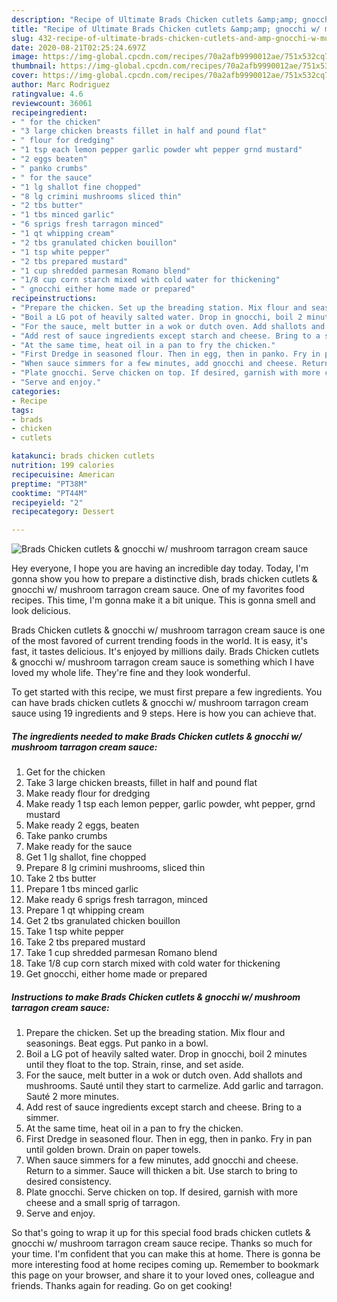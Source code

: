 ```yaml
---
description: "Recipe of Ultimate Brads Chicken cutlets &amp;amp; gnocchi w/ mushroom tarragon cream sauce"
title: "Recipe of Ultimate Brads Chicken cutlets &amp;amp; gnocchi w/ mushroom tarragon cream sauce"
slug: 432-recipe-of-ultimate-brads-chicken-cutlets-and-amp-gnocchi-w-mushroom-tarragon-cream-sauce
date: 2020-08-21T02:25:24.697Z
image: https://img-global.cpcdn.com/recipes/70a2afb9990012ae/751x532cq70/brads-chicken-cutlets-gnocchi-w-mushroom-tarragon-cream-sauce-recipe-main-photo.jpg
thumbnail: https://img-global.cpcdn.com/recipes/70a2afb9990012ae/751x532cq70/brads-chicken-cutlets-gnocchi-w-mushroom-tarragon-cream-sauce-recipe-main-photo.jpg
cover: https://img-global.cpcdn.com/recipes/70a2afb9990012ae/751x532cq70/brads-chicken-cutlets-gnocchi-w-mushroom-tarragon-cream-sauce-recipe-main-photo.jpg
author: Marc Rodriguez
ratingvalue: 4.6
reviewcount: 36061
recipeingredient:
- " for the chicken"
- "3 large chicken breasts fillet in half and pound flat"
- " flour for dredging"
- "1 tsp each lemon pepper garlic powder wht pepper grnd mustard"
- "2 eggs beaten"
- " panko crumbs"
- " for the sauce"
- "1 lg shallot fine chopped"
- "8 lg crimini mushrooms sliced thin"
- "2 tbs butter"
- "1 tbs minced garlic"
- "6 sprigs fresh tarragon minced"
- "1 qt whipping cream"
- "2 tbs granulated chicken bouillon"
- "1 tsp white pepper"
- "2 tbs prepared mustard"
- "1 cup shredded parmesan Romano blend"
- "1/8 cup corn starch mixed with cold water for thickening"
- " gnocchi either home made or prepared"
recipeinstructions:
- "Prepare the chicken. Set up the breading station. Mix flour and seasonings. Beat eggs. Put panko in a bowl."
- "Boil a LG pot of heavily salted water. Drop in gnocchi, boil 2 minutes until they float to the top. Strain, rinse, and set aside."
- "For the sauce, melt butter in a wok or dutch oven. Add shallots and mushrooms. Sauté until they start to carmelize. Add garlic and tarragon. Sauté 2 more minutes."
- "Add rest of sauce ingredients except starch and cheese. Bring to a simmer."
- "At the same time, heat oil in a pan to fry the chicken."
- "First Dredge in seasoned flour. Then in egg, then in panko. Fry in pan until golden brown. Drain on paper towels."
- "When sauce simmers for a few minutes, add gnocchi and cheese. Return to a simmer. Sauce will thicken a bit. Use starch to bring to desired consistency."
- "Plate gnocchi. Serve chicken on top. If desired, garnish with more cheese and a small sprig of tarragon."
- "Serve and enjoy."
categories:
- Recipe
tags:
- brads
- chicken
- cutlets

katakunci: brads chicken cutlets 
nutrition: 199 calories
recipecuisine: American
preptime: "PT38M"
cooktime: "PT44M"
recipeyield: "2"
recipecategory: Dessert

---
```



![Brads Chicken cutlets &amp; gnocchi w/ mushroom tarragon cream sauce](https://img-global.cpcdn.com/recipes/70a2afb9990012ae/751x532cq70/brads-chicken-cutlets-gnocchi-w-mushroom-tarragon-cream-sauce-recipe-main-photo.jpg)

Hey everyone, I hope you are having an incredible day today. Today, I'm gonna show you how to prepare a distinctive dish, brads chicken cutlets &amp; gnocchi w/ mushroom tarragon cream sauce. One of my favorites food recipes. This time, I'm gonna make it a bit unique. This is gonna smell and look delicious.



Brads Chicken cutlets &amp; gnocchi w/ mushroom tarragon cream sauce is one of the most favored of current trending foods in the world. It is easy, it's fast, it tastes delicious. It's enjoyed by millions daily. Brads Chicken cutlets &amp; gnocchi w/ mushroom tarragon cream sauce is something which I have loved my whole life. They're fine and they look wonderful.


To get started with this recipe, we must first prepare a few ingredients. You can have brads chicken cutlets &amp; gnocchi w/ mushroom tarragon cream sauce using 19 ingredients and 9 steps. Here is how you can achieve that.

<!--inarticleads1-->

##### The ingredients needed to make Brads Chicken cutlets &amp; gnocchi w/ mushroom tarragon cream sauce:

1. Get  for the chicken
1. Take 3 large chicken breasts, fillet in half and pound flat
1. Make ready  flour for dredging
1. Make ready 1 tsp each lemon pepper, garlic powder, wht pepper, grnd mustard
1. Make ready 2 eggs, beaten
1. Take  panko crumbs
1. Make ready  for the sauce
1. Get 1 lg shallot, fine chopped
1. Prepare 8 lg crimini mushrooms, sliced thin
1. Take 2 tbs butter
1. Prepare 1 tbs minced garlic
1. Make ready 6 sprigs fresh tarragon, minced
1. Prepare 1 qt whipping cream
1. Get 2 tbs granulated chicken bouillon
1. Take 1 tsp white pepper
1. Take 2 tbs prepared mustard
1. Take 1 cup shredded parmesan Romano blend
1. Take 1/8 cup corn starch mixed with cold water for thickening
1. Get  gnocchi, either home made or prepared




<!--inarticleads2-->

##### Instructions to make Brads Chicken cutlets &amp; gnocchi w/ mushroom tarragon cream sauce:

1. Prepare the chicken. Set up the breading station. Mix flour and seasonings. Beat eggs. Put panko in a bowl.
1. Boil a LG pot of heavily salted water. Drop in gnocchi, boil 2 minutes until they float to the top. Strain, rinse, and set aside.
1. For the sauce, melt butter in a wok or dutch oven. Add shallots and mushrooms. Sauté until they start to carmelize. Add garlic and tarragon. Sauté 2 more minutes.
1. Add rest of sauce ingredients except starch and cheese. Bring to a simmer.
1. At the same time, heat oil in a pan to fry the chicken.
1. First Dredge in seasoned flour. Then in egg, then in panko. Fry in pan until golden brown. Drain on paper towels.
1. When sauce simmers for a few minutes, add gnocchi and cheese. Return to a simmer. Sauce will thicken a bit. Use starch to bring to desired consistency.
1. Plate gnocchi. Serve chicken on top. If desired, garnish with more cheese and a small sprig of tarragon.
1. Serve and enjoy.




So that's going to wrap it up for this special food brads chicken cutlets &amp; gnocchi w/ mushroom tarragon cream sauce recipe. Thanks so much for your time. I'm confident that you can make this at home. There is gonna be more interesting food at home recipes coming up. Remember to bookmark this page on your browser, and share it to your loved ones, colleague and friends. Thanks again for reading. Go on get cooking!
